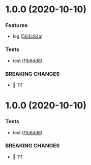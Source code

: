 # 1.0.0 (2020-10-10)


### Features

* log ([564c84a](https://github.com/wells6880/learn-test/commit/564c84ac85c05f688b6dc2817991729b692e5a7b))


### Tests

* test ([f1b6dd6](https://github.com/wells6880/learn-test/commit/f1b6dd653eb1250f5776ee21232a3bb9345afb74))


### BREAKING CHANGES

* 🧨 111



# 1.0.0 (2020-10-10)


### Tests

* test ([f1b6dd6](https://github.com/wells6880/learn-test/commit/f1b6dd653eb1250f5776ee21232a3bb9345afb74))


### BREAKING CHANGES

* 🧨 111



